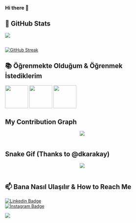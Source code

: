### Hi there 👋

## 📌 GitHub Stats

<img align="center" src="https://github-readme-stats.vercel.app/api?username=kmustafa0&count_private=true&show_icons=true&theme=github_dark" />
</a>

<br/> 
<br/>   

[![GitHub Streak](https://github-readme-streak-stats.herokuapp.com/?user=kmustafa0&theme=elegant)](https://git.io/streak-stats)
<br/> 

## 📚 Öğrenmekte Olduğum & Öğrenmek İstediklerim

<code><img height="75" src="https://user-images.githubusercontent.com/92370453/147918981-e84ce704-bf8f-4a5d-a044-1d5ad991b2d0.png"></code>
<code><img height="75" src="https://user-images.githubusercontent.com/92370453/147919361-d76229bf-84dc-4f5a-bfd5-f6b9f1ff63ab.png"></code>
<code><img height="75" src="https://user-images.githubusercontent.com/92370453/147918467-c635c8e3-cfc4-4c99-8e5d-8fbdf184b634.png"></code>  


## My Contribution Graph

<div  align="center"> <img src="https://activity-graph.herokuapp.com/graph?username=kmustafa0&theme=elegant" /></div>
<br/> 
 
 ## Snake Gif (Thanks to @dkarakay)
<div  align="center"> <img src="https://github.com/dkarakay/dkarakay/blob/output/github-snake.gif" /></div>

<br/>

## 📫 Bana Nasıl Ulaşılır & How to Reach Me
[![Linkedin Badge](https://img.shields.io/badge/mustafakole-follow%20on%20linkedin-blue?style=for-the-badge&logo=linkedin)](https://www.linkedin.com/in/kolemustafa/)  
[![İnstagram Badge](https://img.shields.io/badge/mmustafakole-FOLLOW%20ON%20INSTAGRAM-blue?style=for-the-badge&logo=instagram)](https://www.instagram.com/mmustafakole/)

  
![](https://komarev.com/ghpvc/?username=kmustafa0&color=blue)


<!--
**kmustafa0/kmustafa0** is a ✨ _special_ ✨ repository because its `README.md` (this file) appears on your GitHub profile.
⚡ Fun Fact
Here are some ideas to get you started:

- 🔭 I’m currently working on ...
- 🌱 I’m currently learning ...
- 👯 I’m looking to collaborate on ...
- 🤔 I’m looking for help with ...
- 💬 Ask me about ...
- 📫 How to reach me: ...
- 😄 Pronouns: ...
- ⚡ Fun fact: ...
-->
